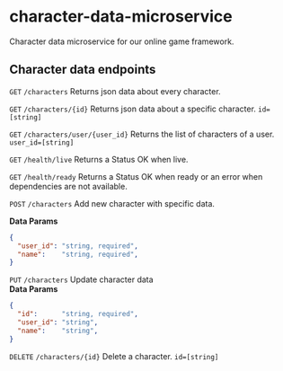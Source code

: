 # character-data-microservice
Character data microservice for our online game framework. 

## Character data endpoints

`GET` `/characters` Returns json data about every character.

`GET` `/characters/{id}` Returns json data about a specific character. `id=[string]`

`GET` `/characters/user/{user_id}` Returns the list of characters of a user. `user_id=[string]`

`GET` `/health/live` Returns a Status OK when live.

`GET` `/health/ready` Returns a Status OK when ready or an error when dependencies are not available.

`POST` `/characters` Add new character with specific data.

__Data Params__
```json
{
  "user_id": "string, required",
  "name":    "string, required",
}
```

`PUT` `/characters` Update character data </br>
__Data Params__
```json
{
  "id":      "string, required",
  "user_id": "string",
  "name":    "string",
}
```

`DELETE` `/characters/{id}` Delete a character.  `id=[string]`
